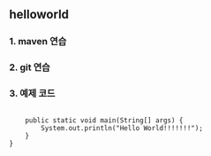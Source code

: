 ## helloworld

### 1. maven 연습
### 2. git 연습
### 3. 예제 코드

```public class HelloWorld {

	public static void main(String[] args) {
		System.out.println("Hello World!!!!!!!");
	}
}
```